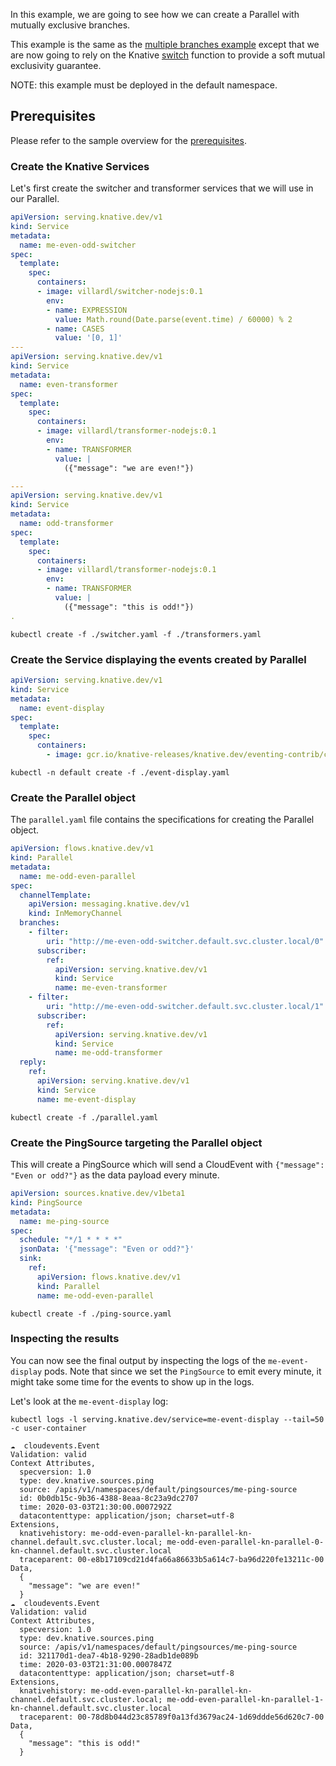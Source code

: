 In this example, we are going to see how we can create a Parallel with mutually
exclusive branches.

This example is the same as the
[multiple branches example](../multiple-branches/README.md) except that we are
now going to rely on the Knative
[switch](https://github.com/lionelvillard/knative-functions#switch) function to
provide a soft mutual exclusivity guarantee.

NOTE: this example must be deployed in the default namespace.

## Prerequisites

Please refer to the sample overview for the [prerequisites](../README.md).

### Create the Knative Services

Let's first create the switcher and transformer services that we will use in our
Parallel.

```yaml
apiVersion: serving.knative.dev/v1
kind: Service
metadata:
  name: me-even-odd-switcher
spec:
  template:
    spec:
      containers:
      - image: villardl/switcher-nodejs:0.1
        env:
        - name: EXPRESSION
          value: Math.round(Date.parse(event.time) / 60000) % 2
        - name: CASES
          value: '[0, 1]'
---
apiVersion: serving.knative.dev/v1
kind: Service
metadata:
  name: even-transformer
spec:
  template:
    spec:
      containers:
      - image: villardl/transformer-nodejs:0.1
        env:
        - name: TRANSFORMER
          value: |
            ({"message": "we are even!"})

---
apiVersion: serving.knative.dev/v1
kind: Service
metadata:
  name: odd-transformer
spec:
  template:
    spec:
      containers:
      - image: villardl/transformer-nodejs:0.1
        env:
        - name: TRANSFORMER
          value: |
            ({"message": "this is odd!"})
.
```

```shell
kubectl create -f ./switcher.yaml -f ./transformers.yaml
```

### Create the Service displaying the events created by Parallel

```yaml
apiVersion: serving.knative.dev/v1
kind: Service
metadata:
  name: event-display
spec:
  template:
    spec:
      containers:
        - image: gcr.io/knative-releases/knative.dev/eventing-contrib/cmd/event_display
```

```shell
kubectl -n default create -f ./event-display.yaml
```

### Create the Parallel object

The `parallel.yaml` file contains the specifications for creating the Parallel
object.

```yaml
apiVersion: flows.knative.dev/v1
kind: Parallel
metadata:
  name: me-odd-even-parallel
spec:
  channelTemplate:
    apiVersion: messaging.knative.dev/v1
    kind: InMemoryChannel
  branches:
    - filter:
        uri: "http://me-even-odd-switcher.default.svc.cluster.local/0"
      subscriber:
        ref:
          apiVersion: serving.knative.dev/v1
          kind: Service
          name: me-even-transformer
    - filter:
        uri: "http://me-even-odd-switcher.default.svc.cluster.local/1"
      subscriber:
        ref:
          apiVersion: serving.knative.dev/v1
          kind: Service
          name: me-odd-transformer
  reply:
    ref:
      apiVersion: serving.knative.dev/v1
      kind: Service
      name: me-event-display
```

```shell
kubectl create -f ./parallel.yaml
```

### Create the PingSource targeting the Parallel object

This will create a PingSource which will send a CloudEvent with
`{"message": "Even or odd?"}` as the data payload every minute.

```yaml
apiVersion: sources.knative.dev/v1beta1
kind: PingSource
metadata:
  name: me-ping-source
spec:
  schedule: "*/1 * * * *"
  jsonData: '{"message": "Even or odd?"}'
  sink:
    ref:
      apiVersion: flows.knative.dev/v1
      kind: Parallel
      name: me-odd-even-parallel
```

```shell
kubectl create -f ./ping-source.yaml
```

### Inspecting the results

You can now see the final output by inspecting the logs of the
`me-event-display` pods. Note that since we set the `PingSource` to emit every
minute, it might take some time for the events to show up in the logs.

Let's look at the `me-event-display` log:

```shell
kubectl logs -l serving.knative.dev/service=me-event-display --tail=50 -c user-container

☁️  cloudevents.Event
Validation: valid
Context Attributes,
  specversion: 1.0
  type: dev.knative.sources.ping
  source: /apis/v1/namespaces/default/pingsources/me-ping-source
  id: 0b0db15c-9b36-4388-8eaa-8c23a9dc2707
  time: 2020-03-03T21:30:00.0007292Z
  datacontenttype: application/json; charset=utf-8
Extensions,
  knativehistory: me-odd-even-parallel-kn-parallel-kn-channel.default.svc.cluster.local; me-odd-even-parallel-kn-parallel-0-kn-channel.default.svc.cluster.local
  traceparent: 00-e8b17109cd21d4fa66a86633b5a614c7-ba96d220fe13211c-00
Data,
  {
    "message": "we are even!"
  }
☁️  cloudevents.Event
Validation: valid
Context Attributes,
  specversion: 1.0
  type: dev.knative.sources.ping
  source: /apis/v1/namespaces/default/pingsources/me-ping-source
  id: 321170d1-dea7-4b18-9290-28adb1de089b
  time: 2020-03-03T21:31:00.0007847Z
  datacontenttype: application/json; charset=utf-8
Extensions,
  knativehistory: me-odd-even-parallel-kn-parallel-kn-channel.default.svc.cluster.local; me-odd-even-parallel-kn-parallel-1-kn-channel.default.svc.cluster.local
  traceparent: 00-78d8b044d23c85789f0a13fd3679ac24-1d69ddde56d620c7-00
Data,
  {
    "message": "this is odd!"
  }
```
